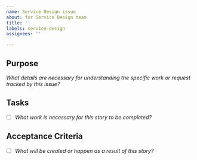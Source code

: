 ```yaml
---
name: Service Design issue
about: for Service Design team
title: ''
labels: service-design
assignees: ''

---
```


## Purpose
_What details are necessary for understanding the specific work or request tracked by this issue?_

## Tasks
- [ ] _What work is necessary for this story to be completed?_

## Acceptance Criteria
- [ ] _What will be created or happen as a result of this story?_
